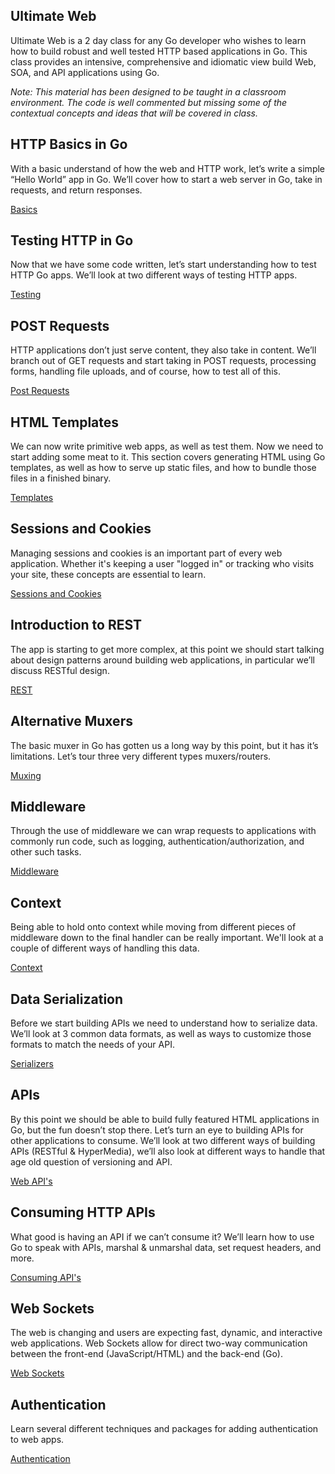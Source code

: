 ## Ultimate Web
Ultimate Web is a 2 day class for any Go developer who wishes to learn how to build robust and well tested HTTP based applications in Go. This class provides an intensive, comprehensive and idiomatic view build Web, SOA, and API applications using Go.

*Note: This material has been designed to be taught in a classroom environment. The code is well commented but missing some of the contextual concepts and ideas that will be covered in class.*

## HTTP Basics in Go
With a basic understand of how the web and HTTP work, let’s write a simple “Hello World” app in Go. We’ll cover how to start a web server in Go, take in requests, and return responses.

[Basics](../../topics/web/basics/README.md)

## Testing HTTP in Go
Now that we have some code written, let’s start understanding how to test HTTP Go apps. We’ll look at two different ways of testing HTTP apps.

[Testing](../../topics/web/testing/README.md)

## POST Requests
HTTP applications don’t just serve content, they also take in content. We’ll branch out of GET requests and start taking in POST requests, processing forms, handling file uploads, and of course, how to test all of this.

[Post Requests](../../topics/web/posts/README.md)

## HTML Templates
We can now write primitive web apps, as well as test them. Now we need to start adding some meat to it. This section covers generating HTML using Go templates, as well as how to serve up static files, and how to bundle those files in a finished binary.

[Templates](../../topics/web/templates/README.md)

## Sessions and Cookies
Managing sessions and cookies is an important part of every web application. Whether it's keeping a user "logged in" or tracking who visits your site, these concepts are essential to learn.

[Sessions and Cookies](../../topics/web/sessions_cookies/README.md)

## Introduction to REST
The app is starting to get more complex, at this point we should start talking about design patterns around building web applications, in particular we’ll discuss RESTful design.

[REST](../../topics/web/rest/README.md)

## Alternative Muxers
The basic muxer in Go has gotten us a long way by this point, but it has it’s limitations. Let’s tour three very different types muxers/routers.

[Muxing](../../topics/web/muxers/README.md)

## Middleware
Through the use of middleware we can wrap requests to applications with commonly run code, such as logging, authentication/authorization, and other such tasks.

[Middleware](../../topics/web/middleware/README.md)

## Context
Being able to hold onto context while moving from different pieces of middleware down to the final handler can be really important. We'll look at a couple of different ways of handling this data.

[Context](../../topics/web/context/README.md)

## Data Serialization
Before we start building APIs we need to understand how to serialize data. We’ll look at 3 common data formats, as well as ways to customize those formats to match the needs of your API.

[Serializers](../../topics/web/serializers/README.md)

## APIs
By this point we should be able to build fully featured HTML applications in Go, but the fun doesn’t stop there. Let’s turn an eye to building APIs for other applications to consume. We’ll look at two different ways of building APIs (RESTful & HyperMedia), we’ll also look at different ways to handle that age old question of versioning and API.

[Web API's](../../topics/web/apis/README.md)

## Consuming HTTP APIs
What good is having an API if we can’t consume it? We’ll learn how to use Go to speak with APIs, marshal & unmarshal data, set request headers, and more.

[Consuming API's](../../topics/web/consuming/README.md)

## Web Sockets
The web is changing and users are expecting fast, dynamic, and interactive web applications. Web Sockets allow for direct two-way communication between the front-end (JavaScript/HTML) and the back-end (Go).

[Web Sockets](../../topics/web/sockets/README.md)

## Authentication

Learn several different techniques and packages for adding authentication to web apps.

[Authentication](../../topics/web/auth/README.md)

